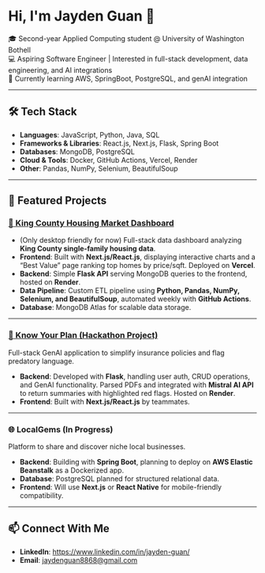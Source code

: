 # Hi, I'm Jayden Guan 👋  

🎓 Second-year Applied Computing student @ University of Washington Bothell  
💻 Aspiring Software Engineer | Interested in full-stack development, data engineering, and AI integrations  
🚀 Currently learning AWS, SpringBoot, PostgreSQL, and genAI integration 

---

## 🛠️ Tech Stack
- **Languages**: JavaScript, Python, Java, SQL
- **Frameworks & Libraries**: React.js, Next.js, Flask, Spring Boot
- **Databases**: MongoDB, PostgreSQL  
- **Cloud & Tools**: Docker, GitHub Actions, Vercel, Render  
- **Other**: Pandas, NumPy, Selenium, BeautifulSoup  

---

## 📌 Featured Projects

### [🏡 King County Housing Market Dashboard](https://king-county-housing-price-analysis.vercel.app/)
- (Only desktop friendly for now)
Full-stack data dashboard analyzing **King County single-family housing data**.  
- **Frontend**: Built with **Next.js/React.js**, displaying interactive charts and a “Best Value” page ranking top homes by price/sqft. Deployed on **Vercel**.  
- **Backend**: Simple **Flask API** serving MongoDB queries to the frontend, hosted on **Render**.  
- **Data Pipeline**: Custom ETL pipeline using **Python, Pandas, NumPy, Selenium, and BeautifulSoup**, automated weekly with **GitHub Actions**.  
- **Database**: MongoDB Atlas for scalable data storage.  

---

### [📑 Know Your Plan (Hackathon Project)](https://devpost.com/software/knowyourplan)
Full-stack GenAI application to simplify insurance policies and flag predatory language.  
- **Backend**: Developed with **Flask**, handling user auth, CRUD operations, and GenAI functionality. Parsed PDFs and integrated with **Mistral AI API** to return summaries with highlighted red flags. Hosted on **Render**.  
- **Frontend**: Built with **Next.js/React.js** by teammates.  

---

### 🌐 LocalGems (In Progress)  
Platform to share and discover niche local businesses.  
- **Backend**: Building with **Spring Boot**, planning to deploy on **AWS Elastic Beanstalk** as a Dockerized app.  
- **Database**: PostgreSQL planned for structured relational data.  
- **Frontend**: Will use **Next.js** or **React Native** for mobile-friendly compatibility.  
 

---

## 📫 Connect With Me
- **LinkedIn**: https://www.linkedin.com/in/jayden-guan/ 
- **Email**: jaydenguan8868@gmail.com

